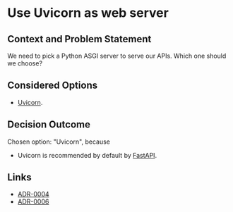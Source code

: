 # Use Uvicorn as web server

## Context and Problem Statement

We need to pick a Python ASGI server to serve our APIs.
Which one should we choose?

## Considered Options

* [Uvicorn](https://www.uvicorn.org/).

## Decision Outcome

Chosen option: "Uvicorn", because 
* Uvicorn is recommended by default by [FastAPI](https://fastapi.tiangolo.com/).

## Links

* [ADR-0004](0004-use-python-for-api.md)
* [ADR-0006](0006-use-fastapi-as-framework-for-api.md)